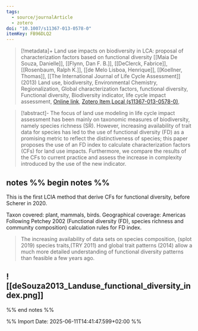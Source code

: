 ```yaml
---
tags:
  - source/journalArticle
  - zotero
doi: "10.1007/s11367-013-0578-0"
itemKey: FB96DLQ2
---
```

>[!metadata]+
> Land use impacts on biodiversity in LCA: proposal of characterization factors based on functional diversity
> [[Maia De Souza, Danielle]], [[Flynn, Dan F. B.]], [[DeClerck, Fabrice]], [[Rosenbaum, Ralph K.]], [[de Melo Lisboa, Henrique]], [[Koellner, Thomas]], 
> [[The International Journal of Life Cycle Assessment]] (2013)
> Land use, biodiversity, Environmental Chemistry, Regionalization, Global characterization factors, functional diversity, Functional diversity, Biodiversity indicator, life cycle impact assessment, 
> [Online link](https://doi.org/10.1007/s11367-013-0578-0), [Zotero Item](zotero://select/library/items/FB96DLQ2),[Local (s11367-013-0578-0)](file://C:/Users/aburg/Documents/references/zotero/storage/SW73Z6PU/s11367-013-0578-0.pdf), 


>[!abstract]-
>The focus of land use modeling in life cycle impact assessment has been mainly on taxonomic measures of biodiversity, namely species richness (SR). However, increasing availability of trait data for species has led to the use of functional diversity (FD) as a promising metric to reflect the distinctiveness of species; this paper proposes the use of an FD index to calculate characterization factors (CFs) for land use impacts. Furthermore, we compare the results of the CFs to current practice and assess the increase in complexity introduced by the use of the new indicator.

## notes %% begin notes %% 

This is the first LCIA method that derive CFs for functional diversity, before Scherer in 2020.

Taxon covered: plant, mammals, birds.
Geographical coverage: Americas
Following Petchey 2002 (Functional diversity (FD), species richness and community composition) calculation rules for FD index.

> The increasing availability of data sets on species  composition, (splot 2019) species traits,(TRY 2011) and global trait patterns (2014) allow a much more detailed understanding of functional diversity patterns than feasible a few years ago.
 
![[deSouza2013_Landuse_functional_diversity_index.png]]
- 
%% end notes %%

%% Import Date: 2025-06-11T14:41:47.599+02:00 %%

